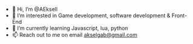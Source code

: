 - 👋 Hi, I’m @AEksell
- 👀 I’m interested in Game development, software development & Front-End
- 🌱 I’m currently learning Javascript, lua, python
- 📫 Reach out to me on email akselgab@gmail.com

<!---
AEksell/AEksell is a ✨ special ✨ repository because its `README.md` (this file) appears on your GitHub profile.
You can click the Preview link to take a look at your changes.
--->
